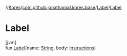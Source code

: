 //[Kores](../../../index.md)/[com.github.jonathanxd.kores.base](../index.md)/[Label](index.md)/[Label](-label.md)

# Label

[jvm]\
fun [Label](-label.md)(name: [String](https://kotlinlang.org/api/latest/jvm/stdlib/kotlin/-string/index.html), body: [Instructions](../../com.github.jonathanxd.kores/-instructions/index.md))
